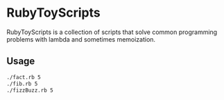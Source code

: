 # RubyToyScripts

RubyToyScripts is a collection of scripts that solve common programming problems with lambda and sometimes memoization.

## Usage

```bash
./fact.rb 5
./fib.rb 5 
./fizzBuzz.rb 5
```
